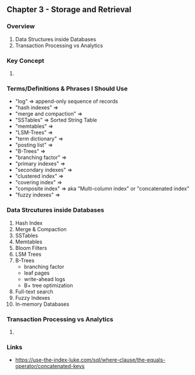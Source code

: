 ## Chapter 3 - Storage and Retrieval

### Overview

1. Data Structures inside Databases
1. Transaction Processing vs Analytics

### Key Concept

1. 

### Terms/Definitions & Phrases I Should Use

* "log" => append-only sequence of records 
* "hash indexes" =>
* "merge and compaction" =>
* "SSTables" => Sorted String Table
* "memtables" =>
* "LSM-Trees" =>
* "term dictionary" =>
* "posting list" =>
* "B-Trees" =>
* "branching factor" =>
* "primary indexes" =>
* "secondary indexes" =>
* "clustered index" =>
* "covering index" =>
* "composite index" => aka "Multi-column index" or "concatenated index"
* "fuzzy indexes" =>

### Data Strcutures inside Databases

1. Hash Index
1. Merge & Compaction
1. SSTables
1. Memtables
1. Bloom Filters
1. LSM Trees
1. B-Trees
   - branching factor
   - leaf pages
   - write-ahead logs
   - B+ tree optimization
1. Full-text search
1. Fuzzy Indexes
1. In-memory Databases

### Transaction Processing vs Analytics

1.

### Links

- https://use-the-index-luke.com/sql/where-clause/the-equals-operator/concatenated-keys
